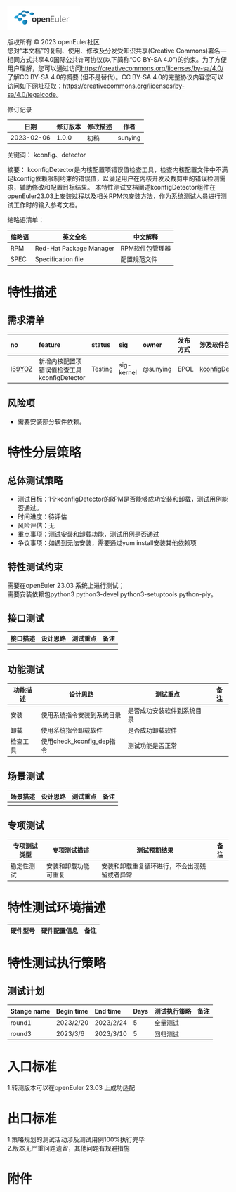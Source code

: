 ![openEuler ico](../../images/openEuler.png)

版权所有 © 2023 openEuler社区  
您对“本文档”的复制、使用、修改及分发受知识共享(Creative Commons)署名—相同方式共享4.0国际公共许可协议(以下简称“CC BY-SA
4.0”)的约束。为了方便用户理解，您可以通过访问<https://creativecommons.org/licenses/by-sa/4.0/>了解CC BY-SA 4.0的概要 (但不是替代)。CC BY-SA
4.0的完整协议内容您可以访问如下网址获取：<https://creativecommons.org/licenses/by-sa/4.0/legalcode>。

 修订记录

| 日期 | 修订版本     | 修改描述  | 作者 |
| ---- | ----------- | -------- | ---- |
| 2023-02-06 |  1.0.0    |  初稿     | sunying |

关键词： kconfig、detector

 
摘要：
kconfigDetector是内核配置项错误值检查工具，检查内核配置文件中不满足kconfig依赖限制约束的错误值，以满足用户在内核开发及裁剪中的错误检测需求，辅助修改和配置目标结果。
本特性测试文档阐述kconfigDetector组件在openEuler23.03上安装过程以及相关RPM包安装方法，作为系统测试人员进行测试工作时的输入参考文档。


缩略语清单：

| 缩略语 | 英文全名 | 中文解释 |
| ------ | -------- | -------- |
|   RPM     |Red-Hat Package Manager|RPM软件包管理器          |
|SPEC|Specification file|配置规范文件|


# 特性描述
<!-- 主要介绍特性实现的背景、功能以及作用 -->

## 需求清单
|no|feature|status|sig|owner|发布方式|涉及软件包列表|
|:----|:---|:---|:--|:----|:----|:----|
|[I69YOZ](https://gitee.com/openeuler/release-management/issues/I69YOZ)| 	新增内核配置项错误值检查工具kconfigDetector   | Testing   |sig-kernel   | @sunying    | EPOL    | [kconfigDetector](https://gitee.com/src-openeuler/kconfigDetector)    |

## 风险项
<!-- 主要描述特性已知风险项 -->
- 需要安装部分软件依赖。

# 特性分层策略
## 总体测试策略
<!-- 主要描述特性的整体测试策略，主要开展哪些测试(接口/功能/场景/专项) -->
- 测试目标：1个kconfigDetector的RPM是否能够成功安装和卸载，测试用例能否通过。
- 时间进度：待评估
- 风险评估：无
- 重点事项：测试安装和卸载功能，测试用例是否通过
- 争议事项：如遇到无法安装，需要通过yum install安装其他依赖项


## 特性测试约束
<!-- 主要描述特性测试的约束条件 -->

需要在openEuler 23.03 系统上进行测试；  
需要安装依赖包python3 python3-devel python3-setuptools python-ply。

## 接口测试
<!-- 主要描述接口级测试策略及测试设计思路 -->
| 接口描述 | 设计思路 | 测试重点 | 备注 |
| ------- | ------- | ------- | ---- |
|         |         |         |      |
|         |         |         |      |

## 功能测试
<!-- 主要描述特性提供的功能的测试策略及测试思路 -->
| 功能描述 | 设计思路 | 测试重点 | 备注 |
| ------- | ------- | ------- | ---- |
|   安装   |使用系统指令安装到系统目录|是否成功安装软件到系统目录|      |
|   卸载   |使用系统指令卸载软件|是否成功卸载软件         |      |
|   检查工具|使用check_kconfig_dep指令| 测试功能是否正常|        |

## 场景测试
<!-- 主要描述对特性使用的主要场景的测试策略及测试思路 -->
| 场景描述 | 设计思路 | 测试重点 | 备注 |
| ------- | ------- | ------- | ---- |
|  |  |  |  |

## 专项测试
<!-- 主要描述其他专项测试,如安全测试 稳定性测试 性能测试 兼容性测试等 -->
| 专项测试类型 | 专项测试描述 | 测试预期结果 | 备注 |
| ----------- | ----------- | ----------- | ---- |
|    稳定性测试         |安装和卸载功能可重复             | 安装和卸载重复循环进行，不会出现残留或者异常  |      |

# 特性测试环境描述
<!-- 主要描述执行测试的硬件信息 -->
| 硬件型号 | 硬件配置信息 | 备注 |
| -------- | ------------ | ---- |

# 特性测试执行策略

## 测试计划
<!-- 测试执行策略主要描述该轮次执行的分层策略中的测试项 -->
| Stange name   | Begin time | End time   | Days | 测试执行策略                   | 备注   |
| :------------ | :--------- | :--------- | ---- | ----------------------------- | ------ |
|     round1          |  2023/2/20          |2023/2/24            | 5     | 全量测试                               |        |
|     round3           |   2023/3/6         |  2023/3/10          |5      |   回归测试                            |        |


# 入口标准  
1.转测版本可以在openEuler 23.03 上成功适配

# 出口标准  
1.策略规划的测试活动涉及测试用例100%执行完毕  
2.版本无严重问题遗留，其他问题有规避措施

# 附件

